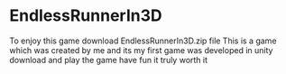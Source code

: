 # EndlessRunnerIn3D
To enjoy this game download EndlessRunnerIn3D.zip file
This is a game which was created by me and its my first game was developed in unity download and play the game have fun it truly worth it
